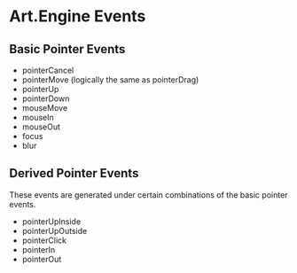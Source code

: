 # Art.Engine Events

## Basic Pointer Events

* pointerCancel
* pointerMove (logically the same as pointerDrag)
* pointerUp
* pointerDown
* mouseMove
* mouseIn
* mouseOut
* focus
* blur

## Derived Pointer Events
These events are generated under certain combinations of the basic pointer events.

* pointerUpInside
* pointerUpOutside
* pointerClick
* pointerIn
* pointerOut